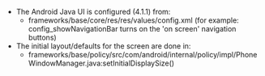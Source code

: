 

   * The Android Java UI is configured (4.1.1) from:
      * frameworks/base/core/res/res/values/config.xml  (for example: config_showNavigationBar turns on the 'on screen' navigation buttons)
   * The initial layout/defaults for the screen are done in:
      * frameworks/base/policy/src/com/android/internal/policy/impl/PhoneWindowManager.java:setInitialDisplaySize()